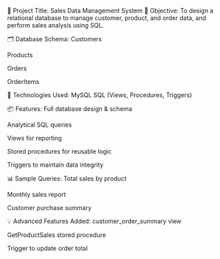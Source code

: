 📌 Project Title: Sales Data Management System
🧠 Objective:
To design a relational database to manage customer, product, and order data, and perform sales analysis using SQL.

🗂️ Database Schema:
Customers

Products

Orders

OrderItems



🔧 Technologies Used:
MySQL 
SQL (Views, Procedures, Triggers)


📦 Features:
Full database design & schema

Analytical SQL queries

Views for reporting

Stored procedures for reusable logic

Triggers to maintain data integrity



📊 Sample Queries:
Total sales by product

Monthly sales report

Customer purchase summary

💡 Advanced Features Added:
customer_order_summary view

GetProductSales stored procedure

Trigger to update order total

